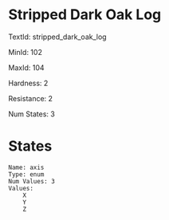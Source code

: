 # Stripped Dark Oak Log

TextId: stripped_dark_oak_log

MinId: 102

MaxId: 104

Hardness: 2

Resistance: 2


Num States: 3

# States
```
Name: axis
Type: enum
Num Values: 3
Values:
    X
    Y
    Z
```